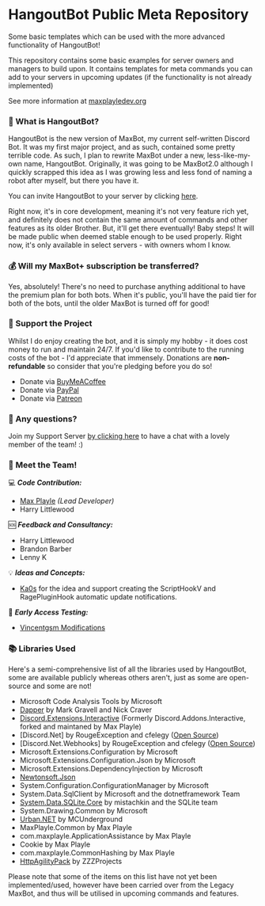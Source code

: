 # HangoutBot Public Meta Repository 
Some basic templates which can be used with the more advanced functionality of HangoutBot!

This repository contains some basic examples for server owners and managers to build upon. It contains templates for meta commands you can add to your servers in upcoming updates (if the functionality is not already implemented)

See more information at [maxplayledev.org](https://maxplayledev.org/hangoutbot)

### 🤖 What is HangoutBot?
HangoutBot is the new version of MaxBot, my current self-written Discord Bot. It was my first major project, and as such, contained some pretty terrible code. As such, I plan to rewrite MaxBot under a new, less-like-my-own name, HangoutBot. Originally, it was going to be MaxBot2.0 although I quickly scrapped this idea as I was growing less and less fond of naming a robot after myself, but there you have it.

You can invite HangoutBot to your server by clicking [here](https://dsc.gg/hangoutbot).

Right now, it's in core development, meaning it's not very feature rich yet, and definitely does not contain the same amount of commands and other features as its older Brother. But, it'll get there eventually! Baby steps! It will be made public when deemed stable enough to be used properly. Right now, it's only available in select servers - with owners whom I know.

### 💰 Will my MaxBot+ subscription be transferred?
Yes, absolutely! There's no need to purchase anything additional to have the premium plan for both bots. When it's public, you'll have the paid tier for both of the bots, until the older MaxBot is turned off for good! 

### 🏧 Support the Project
Whilst I do enjoy creating the bot, and it is simply my hobby - it does cost money to run and maintain 24/7. If you'd like to contribute to the running costs of the bot - I'd appreciate that immensely. Donations are __non-refundable__ so consider that you're pledging before you do so!

* Donate via [BuyMeACoffee](https://www.buymeacoffee.com/maxplayle)
* Donate via [PayPal](https://www.paypal.com/donate?hosted_button_id=FGAYTHK5437U4)
* Donate via [Patreon](https://patreon.com/thatmaxplayle)

### 💬 Any questions?
Join my Support Server [by clicking here](https://discord.gg/3bq88pY) to have a chat with a lovely member of the team! :) 

### 🧑 Meet the Team!

💻 ***Code Contribution:***
* [Max Playle](https://www.github.com/maxplayle04) *(Lead Developer)*
* Harry Littlewood


🆘 ***Feedback and Consultancy:***
* Harry Littlewood
* Brandon Barber
* Lenny K

💡 ***Ideas and Concepts:***
* [Ka0s](https://ka0s.xyz/) for the idea and support creating the ScriptHookV and RagePluginHook automatic update notifications. 

🌙 ***Early Access Testing:***
* [Vincentgsm Modifications](https://discord.gg/g82638j)

### 📚 Libraries Used
Here's a semi-comprehensive list of all the libraries used by HangoutBot, some are available publicly whereas others aren't, just as some are open-source and some are not! 
* Microsoft Code Analysis Tools by Microsoft
* [Dapper](https://www.nuget.org/packages/Dapper/) by Mark Gravell and Nick Craver
* [Discord.Extensions.Interactive](https://www.nuget.org/packages/Discord.Extensions.Interactive/) (Formerly Discord.Addons.Interactive, forked and maintaned by Max Playle)
* [Discord.Net] by RougeException and cfelegy ([Open Source](https://github.com/Discord-Net/Discord.Net))
* [Discord.Net.Webhooks] by RougeException and cfelegy ([Open Source](https://github.com/Discord-Net/Discord.Net)) 
* Microsoft.Extensions.Configuration by Microsoft
* Microsoft.Extensions.Configuration.Json by Microsoft
* Microsoft.Extensions.DependencyInjection by Microsoft
* [Newtonsoft.Json](https://www.newtonsoft.com/json)
* System.Configuration.ConfigurationManager by Microsoft
* System.Data.SqlClient by Microsoft and the dotnetframework Team
* [System.Data.SQLite.Core](https://www.nuget.org/packages/System.Data.SQLite.Core/) by mistachkin and the SQLite team
* System.Drawing.Common by Microsoft
* [Urban.NET](https://www.nuget.org/packages/Urban.NET/) by MCUnderground
* MaxPlayle.Common by Max Playle
* com.maxplayle.ApplicationAssistance by Max Playle
* Cookie by Max Playle
* com.maxplayle.CommonHashing by Max Playle 
* [HttpAgilityPack](https://html-agility-pack.net/) by ZZZProjects   
  
Please note that some of the items on this list have not yet been implemented/used, however have been carried over from the Legacy MaxBot, and thus will be utilised in upcoming commands and features.
